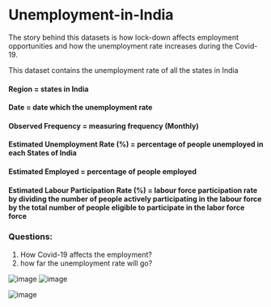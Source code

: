 # Unemployment-in-India

The story behind this datasets is how lock-down affects employment opportunities and how the unemployment rate increases during the Covid-19. 

This dataset contains the unemployment rate of all the states in India  
#### Region = states in India 
#### Date = date which the unemployment rate 
#### Observed Frequency = measuring frequency (Monthly) 
#### Estimated Unemployment Rate (%) = percentage of people unemployed in each States of India
#### Estimated Employed = percentage of people employed
#### Estimated Labour Participation Rate (%) = labour force participation rate by dividing the number of people actively participating in the labour force by the total number of people eligible to participate in the labor force force

### Questions: 
1. How Covid-19 affects the employment? 
2. how far the unemployment rate will go?




![image](https://user-images.githubusercontent.com/101332838/183598855-50044033-3069-47ae-bf11-51d7146b900b.png)
![image](https://user-images.githubusercontent.com/101332838/183600458-d150b7e5-0da0-4eb9-a7e6-9ab6d8b7ffcd.png)

![image](https://user-images.githubusercontent.com/101332838/183600653-3b1a87df-9617-4149-a876-7fb40001014d.png)
